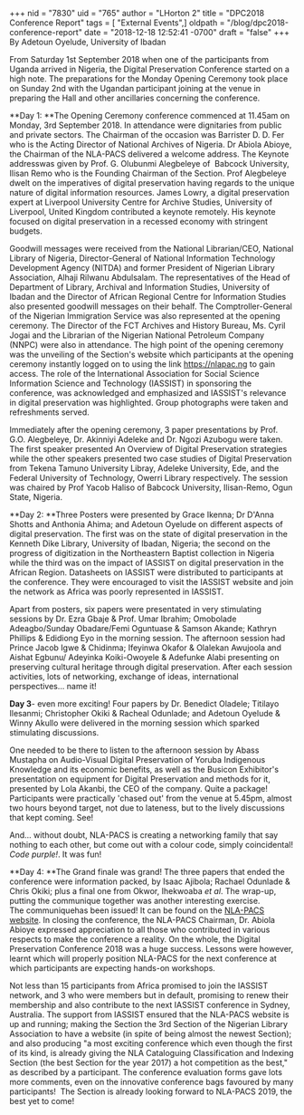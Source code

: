 +++
nid = "7830"
uid = "765"
author = "LHorton 2"
title = "DPC2018 Conference Report"
tags = [ "External Events",]
oldpath = "/blog/dpc2018-conference-report"
date = "2018-12-18 12:52:41 -0700"
draft = "false"
+++
By Adetoun Oyelude, University of Ibadan

From Saturday 1st September 2018 when one of the participants from
Uganda arrived in Nigeria, the Digital Preservation Conference started
on a high note. The preparations for the Monday Opening Ceremony took
place on Sunday 2nd with the Ugandan participant joining at the venue in
preparing the Hall and other ancillaries concerning the conference. 

**Day 1: **The Opening Ceremony conference commenced at 11.45am on
Monday, 3rd September 2018. In attendance were dignitaries from public
and private sectors. The Chairman of the occasion was Barrister D. D.
Fer who is the Acting Director of National Archives of Nigeria. Dr
Abiola Abioye, the Chairman of the NLA-PACS delivered a welcome address.
The Keynote addresswas given by Prof. G. Olubunmi Alegbeleye of  Babcock
University, Ilisan Remo who is the Founding Chairman of the Section.
Prof Alegbeleye dwelt on the imperatives of digital preservation having
regards to the unique nature of digital information resources. James
Lowry, a digital preservation expert at Liverpool University Centre for
Archive Studies, University of Liverpool, United Kingdom contributed
a keynote remotely. His keynote focused on digital preservation in a
recessed economy with stringent budgets.

Goodwill messages were received from the National Librarian/CEO,
National Library of Nigeria, Director-General of National Information
Technology Development Agency (NITDA) and former President of Nigerian
Library Association, Alhaji Rilwanu Abdulsalam. The representatives of
the Head of Department of Library, Archival and Information Studies,
University of Ibadan and the Director of African Regional Centre for
Information Studies also presented goodwill messages on their behalf.
The Comptroller-General of the Nigerian Immigration Service was also
represented at the opening ceremony. The Director of the FCT Archives
and History Bureau, Ms. Cyril Jogai and the Librarian of the Nigerian
National Petroleum Company (NNPC) were also in attendance. The high
point of the opening ceremony was the unveiling of the Section's
website which participants at the opening ceremony instantly logged on
to using the link <https://nlapac.ng> to gain access. The role of the
International Association for Social Science Information Science and
Technology (IASSIST) in sponsoring the conference, was acknowledged and
emphasized and IASSIST's relevance in digital preservation was
highlighted. Group photographs were taken and refreshments served.

Immediately after the opening ceremony, 3 paper presentations by Prof.
G.O. Alegbeleye, Dr. Akinniyi Adeleke and Dr. Ngozi Azubogu were taken.
The first speaker presented An Overview of Digital Preservation
strategies while the other speakers presented two case studies of
Digital Preservation from Tekena Tamuno University Libray, Adeleke
University, Ede, and the Federal University of Technology, Owerri
Library respectively. The session was chaired by Prof Yacob Haliso of
Babcock University, Ilisan-Remo, Ogun State, Nigeria.

**Day 2: **Three Posters were presented by Grace Ikenna; Dr D'Anna
Shotts and Anthonia Ahima; and Adetoun Oyelude on different aspects of
digital preservation. The first was on the state of digital preservation
in the Kenneth Dike Library, University of Ibadan, Nigeria; the second
on the progress of digitization in the Northeastern Baptist collection
in Nigeria while the third was on the impact of IASSIST on digital
preservation in the African Region. Datasheets on IASSIST were
distributed to participants at the conference. They were encouraged to
visit the IASSIST website and join the network as Africa was poorly
represented in IASSIST. 

Apart from posters, six papers were presentated in very stimulating
sessions by Dr. Ezra Gbaje & Prof. Umar Ibrahim; Omobolade
Adeagbo/Sunday Obadare/Femi Oguntuase & Samson Akande; Kathryn Phillips
& Edidiong Eyo in the morning session. The afternoon session had Prince
Jacob Igwe & Chidinma; Ifeyinwa Okafor & Olalekan Awujoola and Aishat
Egbunu/ Adeyinka Koiki-Owoyele & Adefunke Alabi presenting on preserving
cultural heritage through digital preservation. After each session
activities, lots of networking, exchange of ideas, international
perspectives... name it!

**Day 3**- even more exciting! Four papers by Dr. Benedict Oladele;
Titilayo Ilesanmi; Christopher Okiki & Racheal Odunlade; and Adetoun
Oyelude & Winny Akullo were delivered in the morning session which
sparked stimulating discussions.

One needed to be there to listen to the afternoon session by Abass
Mustapha on Audio-Visual Digital Preservation of Yoruba Indigenous
Knowledge and its economic benefits, as well as the Busicon Exhibitor's
presentation on equipment for Digital Preservation and methods for it,
presented by Lola Akanbi, the CEO of the company. Quite a package!
Participants were practically 'chased out' from the venue at 5.45pm,
almost two hours beyond target, not due to lateness, but to the lively
discussions that kept coming. See!

And... without doubt, NLA-PACS is creating a networking family that say
nothing to each other, but come out with a colour code, simply
coincidental! *Code purple!*. It was fun!

**Day 4: **The Grand finale was grand! The three papers that ended the
conference were information packed, by Isaac Ajibola; Rachael Odunlade &
Chris Okiki; plus a final one from Okwor, Ihekwoaba *et al*. The
wrap-up, putting the communique together was another interesting
exercise. The communiquehas been issued! It can be found on the
[NLA-PACS website](https://nlapac.ng). In closing the conference, the
NLA-PACS Chairman, Dr. Abiola Abioye expressed appreciation to all those
who contributed in various respects to make the conference a reality. On
the whole, the Digital Preservation Conference 2018 was a huge success.
Lessons were however, learnt which will properly position NLA-PACS for
the next conference at which participants are expecting hands-on
workshops. 

Not less than 15 participants from Africa promised to join the IASSIST
network, and 3 who were members but in default, promising to renew their
membership and also contribute to the next IASSIST conference in Sydney,
Australia. The support from IASSIST ensured that the NLA-PACS website is
up and running; making the Section the 3rd Section of the Nigerian
Library Association to have a website (in spite of being almost the
newest Section); and also producing "a most exciting conference which
even though the first of its kind, is already giving the NLA Cataloguing
Classification and Indexing Section (the best Section for the year 2017)
a hot competition as the best," as described by a participant. The
conference evaluation forms gave lots more comments, even on the
innovative conference bags favoured by many participants!  The Section
is already looking forward to NLA-PACS 2019, the best yet to come!
